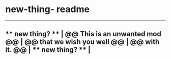 # new-thing-   readme
---------------------------------
** new thing? **                |
@@ This is an unwanted mod @@   |
@@ that we wish you well   @@   |
@@ with it.                @@   |
** new thing? **                |
---------------------------------
